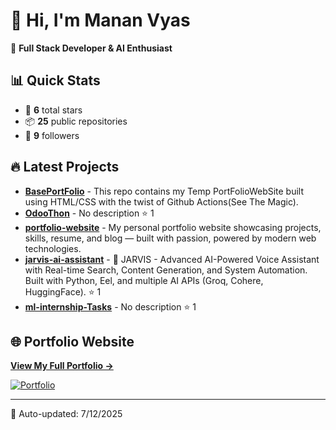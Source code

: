 # 👋 Hi, I'm Manan Vyas

🚀 **Full Stack Developer & AI Enthusiast**

## 📊 Quick Stats
- 🌟 **6** total stars
- 📦 **25** public repositories  
- 👥 **9** followers

## 🔥 Latest Projects

- **[BasePortFolio](https://github.com/MananVyas01/BasePortFolio)** - This repo contains my Temp PortFolioWebSite built using HTML/CSS with the twist of Github Actions(See The Magic). 
- **[OdooThon](https://github.com/MananVyas01/OdooThon)** - No description ⭐ 1
- **[portfolio-website](https://github.com/MananVyas01/portfolio-website)** - My personal portfolio website showcasing projects, skills, resume, and blog — built with passion, powered by modern web technologies. 
- **[jarvis-ai-assistant](https://github.com/MananVyas01/jarvis-ai-assistant)** - 🤖 JARVIS - Advanced AI-Powered Voice Assistant with Real-time Search, Content Generation, and System Automation. Built with Python, Eel, and multiple AI APIs (Groq, Cohere, HuggingFace). ⭐ 1
- **[ml-internship-Tasks](https://github.com/MananVyas01/ml-internship-Tasks)** - No description ⭐ 1

## 🌐 Portfolio Website

**[View My Full Portfolio →](https://mananyvas01.github.io/BasePortFolio/)**

[![Portfolio](https://img.shields.io/badge/Portfolio-Live-brightgreen?style=for-the-badge&logo=github)](https://mananyvas01.github.io/BasePortFolio/)

---

📅 Auto-updated: 7/12/2025
